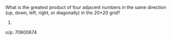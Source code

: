 What is the greatest product of four adjacent numbers in the same direction (up, down, left, right, or diagonally) in the 20×20 grid?

1.


o/p: 70600674
